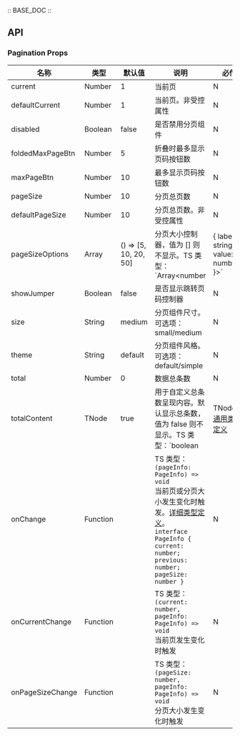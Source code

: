 :: BASE_DOC ::

## API
### Pagination Props

名称 | 类型 | 默认值 | 说明 | 必传
-- | -- | -- | -- | --
current | Number | 1 | 当前页 | N
defaultCurrent | Number | 1 | 当前页。非受控属性 | N
disabled | Boolean | false | 是否禁用分页组件 | N
foldedMaxPageBtn | Number | 5 | 折叠时最多显示页码按钮数 | N
maxPageBtn | Number | 10 | 最多显示页码按钮数 | N
pageSize | Number | 10 | 分页总页数 | N
defaultPageSize | Number | 10 | 分页总页数。非受控属性 | N
pageSizeOptions | Array | () => [5, 10, 20, 50] | 分页大小控制器，值为 [] 则不显示。TS 类型：`Array<number | { label: string; value: number }>` | N
showJumper | Boolean | false | 是否显示跳转页码控制器 | N
size | String | medium | 分页组件尺寸。可选项：small/medium | N
theme | String | default | 分页组件风格。可选项：default/simple | N
total | Number | 0 | 数据总条数 | N
totalContent | TNode | true | 用于自定义总条数呈现内容。默认显示总条数，值为 false 则不显示。TS 类型：`boolean | TNode`。[通用类型定义](https://github.com/Tencent/tdesign-react/blob/develop/src/common.ts) | N
onChange | Function |  | TS 类型：`(pageInfo: PageInfo) => void`<br/>当前页或分页大小发生变化时触发。[详细类型定义](https://github.com/Tencent/tdesign-react/blob/develop/src/pagination/type.ts)。<br/>`interface PageInfo { current: number; previous: number; pageSize: number }`<br/> | N
onCurrentChange | Function |  | TS 类型：`(current: number, pageInfo: PageInfo) => void`<br/>当前页发生变化时触发 | N
onPageSizeChange | Function |  | TS 类型：`(pageSize: number, pageInfo: PageInfo) => void`<br/>分页大小发生变化时触发 | N

